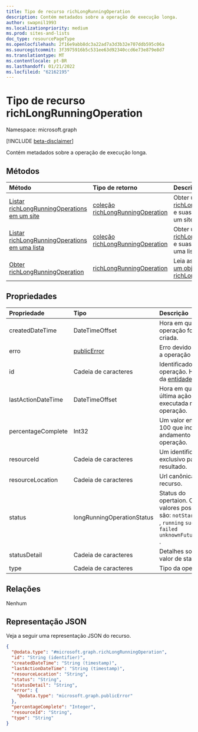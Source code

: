```yaml
---
title: Tipo de recurso richLongRunningOperation
description: Contém metadados sobre a operação de execução longa.
author: swapnil1993
ms.localizationpriority: medium
ms.prod: sites-and-lists
doc_type: resourcePageType
ms.openlocfilehash: 2f16e9abb8dc3a22ad7a3d3b32e707ddb595c06a
ms.sourcegitcommit: 3f3975916b5c531ee63d92340ccd6e73e879e8d7
ms.translationtype: MT
ms.contentlocale: pt-BR
ms.lasthandoff: 01/21/2022
ms.locfileid: "62162195"
---
```

# <a name="richlongrunningoperation-resource-type"></a>Tipo de recurso richLongRunningOperation

Namespace: microsoft.graph

[!INCLUDE [beta-disclaimer](../../includes/beta-disclaimer.md)]

Contém metadados sobre a operação de execução longa.

## <a name="methods"></a>Métodos
|Método|Tipo de retorno|Descrição|
|:---|:---|:---|
|[Listar richLongRunningOperations em um site](../api/site-list-operations.md)|[coleção richLongRunningOperation](../resources/richlongrunningoperation.md)|Obter uma lista dos [objetos richLongRunningOperation](../resources/richlongrunningoperation.md) e suas propriedades em um site.|
|[Listar richLongRunningOperations em uma lista](../api/list-list-operations.md)|[coleção richLongRunningOperation](../resources/richlongrunningoperation.md)|Obter uma lista dos [objetos richLongRunningOperation](../resources/richlongrunningoperation.md) e suas propriedades em uma lista.|
|[Obter richLongRunningOperation](../api/richlongrunningoperation-get.md)|[richLongRunningOperation](../resources/richlongrunningoperation.md)|Leia as propriedades de [um objeto richLongRunningOperation.](../resources/richlongrunningoperation.md)|

## <a name="properties"></a>Propriedades
|Propriedade|Tipo|Descrição|
|:---|:---|:---|
|createdDateTime|DateTimeOffset|Hora em que essa operação foi criada.|
|erro|[publicError](../resources/publicerror.md)| Erro devido ao qual a operação falhou.|
|id|Cadeia de caracteres|Identificador de operação. Herda da [entidade](../resources/entity.md).|
|lastActionDateTime|DateTimeOffset| Hora em que a última ação foi executada nesta operação.|
|percentageComplete|Int32|Um valor entre 0 e 100 que indica o andamento da operação.|
|resourceId|Cadeia de caracteres|Um identificador exclusivo para o resultado.|
|resourceLocation|Cadeia de caracteres|Url canônica do recurso.|
|status|longRunningOperationStatus|Status do opertaion. Os valores possíveis são: `notStarted` , , , , `running` `succeeded` `failed` `unknownFutureValue` .|
|statusDetail|Cadeia de caracteres|Detalhes sobre o valor de status.|
|type|Cadeia de caracteres| Tipo da operação.|

## <a name="relationships"></a>Relações
Nenhum

## <a name="json-representation"></a>Representação JSON
Veja a seguir uma representação JSON do recurso.
<!-- {
  "blockType": "resource",
  "keyProperty": "id",
  "@odata.type": "microsoft.graph.richLongRunningOperation",
  "openType": false
}
-->
``` json
{
  "@odata.type": "#microsoft.graph.richLongRunningOperation",
  "id": "String (identifier)",
  "createdDateTime": "String (timestamp)",
  "lastActionDateTime": "String (timestamp)",
  "resourceLocation": "String",
  "status": "String",
  "statusDetail": "String",
  "error": {
    "@odata.type": "microsoft.graph.publicError"
  },
  "percentageComplete": "Integer",
  "resourceId": "String",
  "type": "String"
}
```

